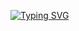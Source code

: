 [![Typing SVG](https://readme-typing-svg.demolab.com?font=Fira+Code&pause=1000&color=51A3F7&random=false&width=435&lines=Hello+there+%F0%9F%91%8B%F0%9F%8F%BB;+Welcome+to+my+profile;where+you+can+see+my+projects)](https://git.io/typing-svg)
